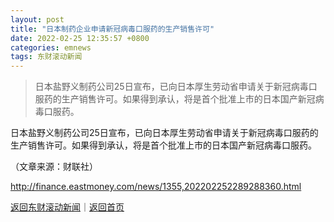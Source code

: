 ```yaml
---
layout: post
title: "日本制药企业申请新冠病毒口服药的生产销售许可"
date: 2022-02-25 12:35:57 +0800
categories: emnews
tags: 东财滚动新闻
---
```

> 日本盐野义制药公司25日宣布，已向日本厚生劳动省申请关于新冠病毒口服药的生产销售许可。如果得到承认，将是首个批准上市的日本国产新冠病毒口服药。

<p>日本盐野义制药公司25日宣布，已向日本厚生劳动省申请关于新冠病毒口服药的生产销售许可。如果得到承认，将是首个批准上市的日本国产新冠病毒口服药。</p><p class="em_media">（文章来源：财联社）</p>

<http://finance.eastmoney.com/news/1355,202202252289288360.html>

[返回东财滚动新闻](//finews.withounder.com/emnews/)｜[返回首页](//finews.withounder.com/)